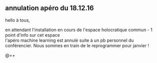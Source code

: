 ## annulation apéro du 18.12.16



hello à tous,  
  
en attendant l'installation en cours de l'espace holocratique commun - 1 point
d'info sur cet espace  
l'apéro machine learning est annulé suite à un pb personnel du conférencier.
Nous sommes en train de le reprogrammer pour janvier !  
  
@++



